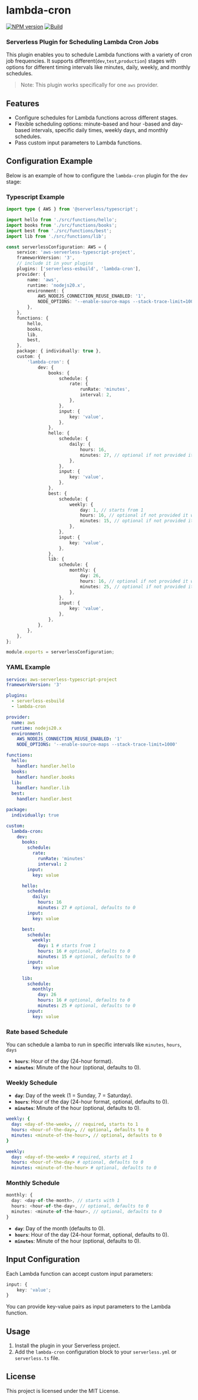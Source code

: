 <!-- @format -->

# lambda-cron

[![NPM version](https://img.shields.io/npm/v/lambda-cron.svg)](https://www.npmjs.com/package/lambda-cron)
[![Build](https://github.com/levi-20/cronify/actions/workflows/npm-publish.yml/badge.svg)](https://github.com/levi-20/cronify/actions/workflows/npm-publish.yml)

### Serverless Plugin for Scheduling Lambda Cron Jobs

This plugin enables you to schedule Lambda functions with a variety of cron job frequencies. It supports different(`dev`,`test`,`production`) stages with options for different timing intervals like minutes, daily, weekly, and monthly schedules.

> Note: This plugin works specifically for one `aws` provider.

## Features

- Configure schedules for Lambda functions across different stages.
- Flexible scheduling options: minute-based and hour -based and day-based intervals, specific daily times, weekly days, and monthly schedules.
- Pass custom input parameters to Lambda functions.

## Configuration Example

Below is an example of how to configure the `lambda-cron` plugin for the `dev` stage:

### Typescript Example

```typescript
import type { AWS } from '@serverless/typescript';

import hello from './src/functions/hello';
import books from './src/functions/books';
import best from './src/functions/best';
import lib from './src/functions/lib';

const serverlessConfiguration: AWS = {
	service: 'aws-serverless-typescript-project',
	frameworkVersion: '3',
	// include it in your plugins
	plugins: ['serverless-esbuild', 'lambda-cron'],
	provider: {
		name: 'aws',
		runtime: 'nodejs20.x',
		environment: {
			AWS_NODEJS_CONNECTION_REUSE_ENABLED: '1',
			NODE_OPTIONS: '--enable-source-maps --stack-trace-limit=1000',
		},
	},
	functions: {
		hello,
		books,
		lib,
		best,
	},
	package: { individually: true },
	custom: {
		'lambda-cron': {
			dev: {
				books: {
					schedule: {
						rate: {
							runRate: 'minutes',
							interval: 2,
						},
					},
					input: {
						key: 'value',
					},
				},
				hello: {
					schedule: {
						daily: {
							hours: 16,
							minutes: 27, // optional if not provided it wil take as 0
						},
					},
					input: {
						key: 'value',
					},
				},
				best: {
					schedule: {
						weekly: {
							day: 1, // starts from 1
							hours: 16, // optional if not provided it wil take as 0
							minutes: 15, // optional if not provided it wil take as 0
						},
					},
					input: {
						key: 'value',
					},
				},
				lib: {
					schedule: {
						monthly: {
							day: 26,
							hours: 16, // optional if not provided it wil take as 0
							minutes: 25, // optional if not provided it wil take as 0
						},
					},
					input: {
						key: 'value',
					},
				},
			},
		},
	},
};

module.exports = serverlessConfiguration;
```

### YAML Example

```yaml
service: aws-serverless-typescript-project
frameworkVersion: '3'

plugins:
  - serverless-esbuild
  - lambda-cron

provider:
  name: aws
  runtime: nodejs20.x
  environment:
    AWS_NODEJS_CONNECTION_REUSE_ENABLED: '1'
    NODE_OPTIONS: '--enable-source-maps --stack-trace-limit=1000'

functions:
  hello:
    handler: handler.hello
  books:
    handler: handler.books
  lib:
    handler: handler.lib
  best:
    handler: handler.best

package:
  individually: true

custom:
  lambda-cron:
    dev:
      books:
        schedule:
          rate:
            runRate: 'minutes'
            interval: 2
        input:
          key: value

      hello:
        schedule:
          daily:
            hours: 16
            minutes: 27 # optional, defaults to 0
        input:
          key: value

      best:
        schedule:
          weekly:
            day: 1 # starts from 1
            hours: 16 # optional, defaults to 0
            minutes: 15 # optional, defaults to 0
        input:
          key: value

      lib:
        schedule:
          monthly:
            day: 26
            hours: 16 # optional, defaults to 0
            minutes: 25 # optional, defaults to 0
        input:
          key: value
```

### Rate based Schedule

You can schedule a lamba to run in specific intervals like `minutes`, `hours`, `days`

- **`hours`**: Hour of the day (24-hour format).
- **`minutes`**: Minute of the hour (optional, defaults to 0).

### Weekly Schedule

- **`day`**: Day of the week (1 = Sunday, 7 = Saturday).
- **`hours`**: Hour of the day (24-hour format, optional, defaults to 0).
- **`minutes`**: Minute of the hour (optional, defaults to 0).

```yaml
weekly: {
  day: <day-of-the-week>, // required, starts to 1
  hours: <hour-of-the-day>, // optional, defaults to 0
  minutes: <minute-of-the-hour>, // optional, defaults to 0
}
```

```yaml
weekly:
  day: <day-of-the-week> # required, starts at 1
  hours: <hour-of-the-day> # optional, defaults to 0
  minutes: <minute-of-the-hour> # optional, defaults to 0
```

### Monthly Schedule

```typescript
monthly: {
  day: <day-of-the-month>, // starts with 1
  hours: <hour-of-the-day>, // optional, defaults to 0
  minutes: <minute-of-the-hour>, // optional, defaults to 0
}
```

- **`day`**: Day of the month (defaults to 0).
- **`hours`**: Hour of the day (24-hour format, optional, defaults to 0).
- **`minutes`**: Minute of the hour (optional, defaults to 0).

## Input Configuration

Each Lambda function can accept custom input parameters:

```typescript
input: {
	key: 'value';
}
```

You can provide key-value pairs as input parameters to the Lambda function.

## Usage

1. Install the plugin in your Serverless project.
2. Add the `lambda-cron` configuration block to your `serverless.yml` or `serverless.ts` file.

## License

This project is licensed under the MIT License.

